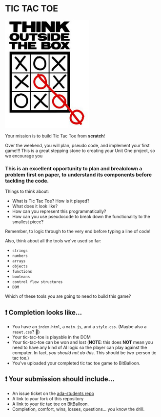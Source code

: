 # TIC TAC TOE

![Think outside the box](./readme-assets/outsidethebox.jpg)

Your mission is to build Tic Tac Toe from **scratch**!

Over the weekend, you will plan, pseudo code, and implement your first game!!! This is a great stepping stone to creating your Unit One project, so we encourage you 

### This is an excellent opportunity to plan and breakdown a problem first on paper, to understand its components before tackling the code.

Things to think about:
- What is Tic Tac Toe? How is it played?
- What does it look like?
- How can you represent this programmatically?
- How can you use pseudocode to break down the functionality to the smallest piece?

Remember, to logic through to the very end before typing a line of code! 

Also, think about all the tools we've used so far:
- `strings`
- `numbers`
- `arrays`
- `objects`
- `functions`
- `booleans`
- `control flow structures`
- `DOM`

Which of these tools you are going to need to build this game? 

## ❗️ Completion looks like...

- You have an `index.html`, a `main.js`, and a `style.css`. (Maybe also a `reset.css`? 🤔)
- Your tic-tac-toe is playable in the DOM
- Your tic-tac-toe can be won and lost (**NOTE**: this does **NOT** mean you need to have any kind of AI logic so the player can play against the computer. In fact, _you should not do this_. This should be two-person tic tac toe.)
- You've uploaded your completed tic tac toe game to BitBalloon.

## ❗️ Your submission should include...

- An issue ticket on the [ada-students repo](https://git.generalassemb.ly/nyc-wdi-ada/ada-students/issues/new)
- A link to your fork of this repository
- A link to your tic tac toe on BitBalloon.
- Completion, comfort, wins, losses, questions... you know the drill.
